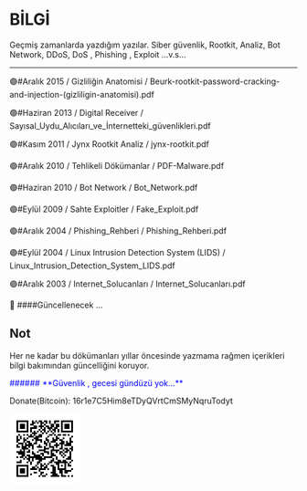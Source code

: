 # BİLGİ

Geçmiş zamanlarda yazdığım yazılar.
Siber güvenlik, Rootkit, Analiz, Bot Network, DDoS, DoS , Phishing , Exploit ...v.s...

***************************************************************************************


🟣#Aralık 2015 / 
Gizliliğin Anatomisi / 
Beurk-rootkit-password-cracking-and-injection-(gizliligin-anatomisi).pdf


🟣#Haziran 2013 / 
Digital Receiver / 
Sayısal_Uydu_Alıcıları_ve_İnternetteki_güvenlikleri.pdf


🟣#Kasım 2011 / 
Jynx Rootkit Analiz / 
jynx-rootkit.pdf


🟣#Aralık 2010 / 
Tehlikeli Dökümanlar / 
PDF-Malware.pdf


🟣#Haziran 2010 / 
Bot Network / 
Bot_Network.pdf


🟣#Eylül 2009 / 
Sahte Exploitler / 
Fake_Exploit.pdf


🟣#Aralık 2004 /
Phishing_Rehberi / 
Phishing_Rehberi.pdf


🟣#Eylül 2004 / 
Linux Intrusion Detection System (LIDS) / 
Linux_Intrusion_Detection_System_LIDS.pdf



🟣#Aralık 2003 /
Internet_Solucanları / 
Internet_Solucanları.pdf



&#x1F4D9; 
####Güncellenecek ...







## Not

Her ne kadar bu dökümanları yıllar öncesinde yazmama rağmen içerikleri bilgi bakımından güncelliğini koruyor.

<p style='color:blue'>###### **Güvenlik , gecesi gündüzü yok...**</p>


Donate(Bitcoin):
16r1e7C5Him8eTDyQVrtCmSMyNqruTodyt

![](https://github.com/expday/Yazilarim/raw/main/bitcoin-qrcode.png)

